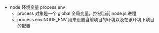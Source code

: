 - node 环境变量 process.env
  - process 对象是一个 global 全局变量，控制当前 node.js 进程
  * process.env.NODE_ENV 用来设置当前项目的环境以及在该环境下项目的配置
